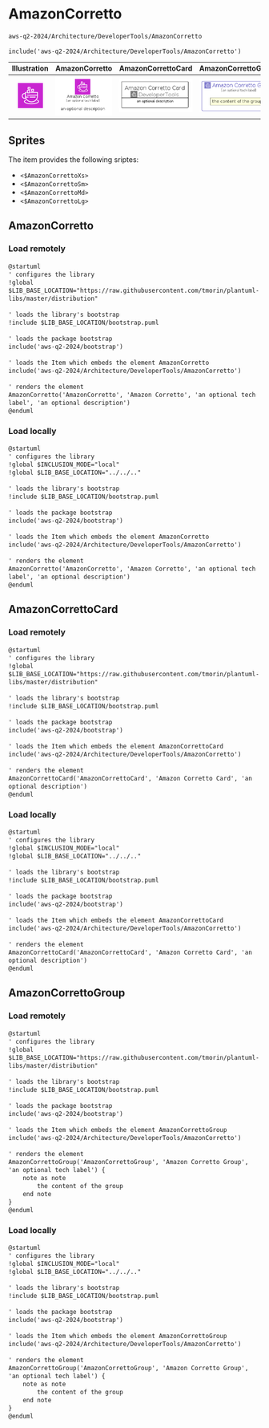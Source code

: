 # AmazonCorretto


```text
aws-q2-2024/Architecture/DeveloperTools/AmazonCorretto
```

```text
include('aws-q2-2024/Architecture/DeveloperTools/AmazonCorretto')
```



| Illustration | AmazonCorretto | AmazonCorrettoCard | AmazonCorrettoGroup |
| :---: | :---: | :---: | :---: |
| ![illustration for Illustration](../../../aws-q2-2024/Architecture/DeveloperTools/AmazonCorretto.png) | ![illustration for AmazonCorretto](../../../aws-q2-2024/Architecture/DeveloperTools/AmazonCorretto.Local.png) | ![illustration for AmazonCorrettoCard](../../../aws-q2-2024/Architecture/DeveloperTools/AmazonCorrettoCard.Local.png) | ![illustration for AmazonCorrettoGroup](../../../aws-q2-2024/Architecture/DeveloperTools/AmazonCorrettoGroup.Local.png) |



## Sprites
The item provides the following sriptes:

- `<$AmazonCorrettoXs>`
- `<$AmazonCorrettoSm>`
- `<$AmazonCorrettoMd>`
- `<$AmazonCorrettoLg>`





## AmazonCorretto

### Load remotely
```plantuml
@startuml
' configures the library
!global $LIB_BASE_LOCATION="https://raw.githubusercontent.com/tmorin/plantuml-libs/master/distribution"

' loads the library's bootstrap
!include $LIB_BASE_LOCATION/bootstrap.puml

' loads the package bootstrap
include('aws-q2-2024/bootstrap')

' loads the Item which embeds the element AmazonCorretto
include('aws-q2-2024/Architecture/DeveloperTools/AmazonCorretto')

' renders the element
AmazonCorretto('AmazonCorretto', 'Amazon Corretto', 'an optional tech label', 'an optional description')
@enduml
```

### Load locally
```plantuml
@startuml
' configures the library
!global $INCLUSION_MODE="local"
!global $LIB_BASE_LOCATION="../../.."

' loads the library's bootstrap
!include $LIB_BASE_LOCATION/bootstrap.puml

' loads the package bootstrap
include('aws-q2-2024/bootstrap')

' loads the Item which embeds the element AmazonCorretto
include('aws-q2-2024/Architecture/DeveloperTools/AmazonCorretto')

' renders the element
AmazonCorretto('AmazonCorretto', 'Amazon Corretto', 'an optional tech label', 'an optional description')
@enduml
```

## AmazonCorrettoCard

### Load remotely
```plantuml
@startuml
' configures the library
!global $LIB_BASE_LOCATION="https://raw.githubusercontent.com/tmorin/plantuml-libs/master/distribution"

' loads the library's bootstrap
!include $LIB_BASE_LOCATION/bootstrap.puml

' loads the package bootstrap
include('aws-q2-2024/bootstrap')

' loads the Item which embeds the element AmazonCorrettoCard
include('aws-q2-2024/Architecture/DeveloperTools/AmazonCorretto')

' renders the element
AmazonCorrettoCard('AmazonCorrettoCard', 'Amazon Corretto Card', 'an optional description')
@enduml
```

### Load locally
```plantuml
@startuml
' configures the library
!global $INCLUSION_MODE="local"
!global $LIB_BASE_LOCATION="../../.."

' loads the library's bootstrap
!include $LIB_BASE_LOCATION/bootstrap.puml

' loads the package bootstrap
include('aws-q2-2024/bootstrap')

' loads the Item which embeds the element AmazonCorrettoCard
include('aws-q2-2024/Architecture/DeveloperTools/AmazonCorretto')

' renders the element
AmazonCorrettoCard('AmazonCorrettoCard', 'Amazon Corretto Card', 'an optional description')
@enduml
```

## AmazonCorrettoGroup

### Load remotely
```plantuml
@startuml
' configures the library
!global $LIB_BASE_LOCATION="https://raw.githubusercontent.com/tmorin/plantuml-libs/master/distribution"

' loads the library's bootstrap
!include $LIB_BASE_LOCATION/bootstrap.puml

' loads the package bootstrap
include('aws-q2-2024/bootstrap')

' loads the Item which embeds the element AmazonCorrettoGroup
include('aws-q2-2024/Architecture/DeveloperTools/AmazonCorretto')

' renders the element
AmazonCorrettoGroup('AmazonCorrettoGroup', 'Amazon Corretto Group', 'an optional tech label') {
    note as note
        the content of the group
    end note
}
@enduml
```

### Load locally
```plantuml
@startuml
' configures the library
!global $INCLUSION_MODE="local"
!global $LIB_BASE_LOCATION="../../.."

' loads the library's bootstrap
!include $LIB_BASE_LOCATION/bootstrap.puml

' loads the package bootstrap
include('aws-q2-2024/bootstrap')

' loads the Item which embeds the element AmazonCorrettoGroup
include('aws-q2-2024/Architecture/DeveloperTools/AmazonCorretto')

' renders the element
AmazonCorrettoGroup('AmazonCorrettoGroup', 'Amazon Corretto Group', 'an optional tech label') {
    note as note
        the content of the group
    end note
}
@enduml
```

